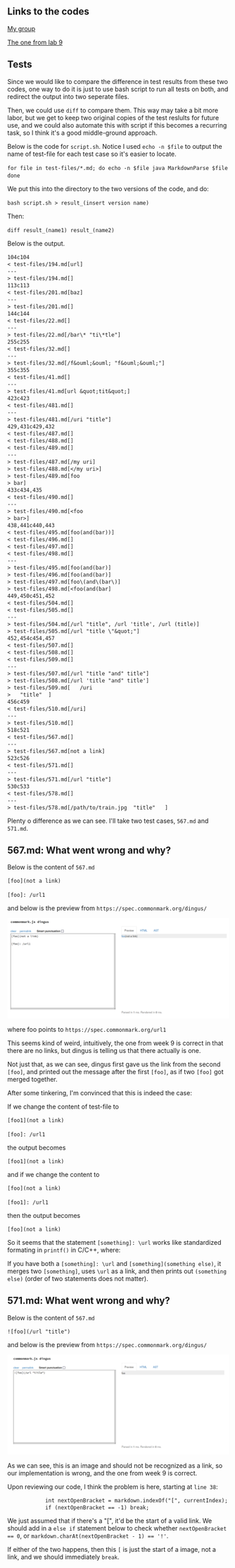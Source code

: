 ## Links to the codes

[My group](https://github.com/Aziiz0/markdown-parse-Fireflies)

[The one from lab 9](https://github.com/ucsd-cse15l-w22/markdown-parse)

## Tests
Since we would like to compare the difference in test results from these two codes, one way to do it is just to use bash script to run all tests on both, and redirect the output into two seperate files.

Then, we could use `diff` to compare them. This way may take a bit more labor, but we get to keep two original copies of the test reslults for future use, and we could also automate this with script if
this becomes a recurring task, so I think it's a good middle-ground approach.

Below is the code for `script.sh`. Notice I used `echo -n $file` to output the name of test-file for each test case so it's easier to locate.

``
for file in test-files/*.md;
do
  echo -n $file
  java MarkdownParse $file
done
``

We put this into the directory to the two versions of the code, and do:

`bash script.sh > result_(insert version name)`

Then:

`diff result_(name1) result_(name2)`

Below is the output.

```
104c104
< test-files/194.md[url]
---
> test-files/194.md[]
113c113
< test-files/201.md[baz]
---
> test-files/201.md[]
144c144
< test-files/22.md[]
---
> test-files/22.md[/bar\* "ti\*tle"]
255c255
< test-files/32.md[]
---
> test-files/32.md[/f&ouml;&ouml; "f&ouml;&ouml;"]
355c355
< test-files/41.md[]
---
> test-files/41.md[url &quot;tit&quot;]
423c423
< test-files/481.md[]
---
> test-files/481.md[/uri "title"]
429,431c429,432
< test-files/487.md[]
< test-files/488.md[]
< test-files/489.md[]
---
> test-files/487.md[/my uri]
> test-files/488.md[</my uri>]
> test-files/489.md[foo
> bar]
433c434,435
< test-files/490.md[]
---
> test-files/490.md[<foo
> bar>]
438,441c440,443
< test-files/495.md[foo(and(bar))]
< test-files/496.md[]
< test-files/497.md[]
< test-files/498.md[]
---
> test-files/495.md[foo(and(bar)]
> test-files/496.md[foo(and(bar)]
> test-files/497.md[foo\(and\(bar\)]
> test-files/498.md[<foo(and(bar]
449,450c451,452
< test-files/504.md[]
< test-files/505.md[]
---
> test-files/504.md[/url "title", /url 'title', /url (title)]
> test-files/505.md[/url "title \"&quot;"]
452,454c454,457
< test-files/507.md[]
< test-files/508.md[]
< test-files/509.md[]
---
> test-files/507.md[/url "title "and" title"]
> test-files/508.md[/url 'title "and" title']
> test-files/509.md[   /uri
>   "title"  ]
456c459
< test-files/510.md[/uri]
---
> test-files/510.md[]
518c521
< test-files/567.md[]
---
> test-files/567.md[not a link]
523c526
< test-files/571.md[]
---
> test-files/571.md[/url "title"]
530c533
< test-files/578.md[]
---
> test-files/578.md[/path/to/train.jpg  "title"   ]
```

Plenty o difference as we can see. I'll take two test cases, `567.md` and `571.md`.

## 567.md: What went wrong and why?

Below is the content of `567.md`

```
[foo](not a link)

[foo]: /url1
```

and below is the preview from `https://spec.commonmark.org/dingus/`

![](/img/report5_1.png)

where foo points to `https://spec.commonmark.org/url1`

This seems kind of weird, intuitively, the one from week 9 is correct in that there are no links, but dingus is telling us that there actually is one.

Not just that, as we can see, dingus first gave us the link from the second `[foo]`, and printed out the message after the first `[foo]`, as if two `[foo]` got merged together.

After some tinkering, I'm convinced that this is indeed the case:

If we change the content of test-file to

```
[foo1](not a link)

[foo]: /url1
```

the output becomes

```
[foo1](not a link)
```

and if we change the content to

```
[foo](not a link)

[foo1]: /url1
```

then the output becomes

```
[foo](not a link)
```

So it seems that the statement `[something]: \url` works like standardized formating in `printf()` in C/C++, where:

If you have both a `[something]: \url` and `[something](something else)`, it merges two `[something]`, uses `\url` as a link, and then prints out `(something else)` (order of two statements
does not matter).

## 571.md: What went wrong and why?

Below is the content of `567.md`

```
![foo](/url "title")
```

and below is the preview from `https://spec.commonmark.org/dingus/`

![](/img/report5_2.png)

As we can see, this is an image and should not be recognized as a link, so our implementation is wrong, and the one from week 9 is correct.

Upon reviewing our code, I think the problem is here, starting at `line 38`:

```
            int nextOpenBracket = markdown.indexOf("[", currentIndex);
            if (nextOpenBracket == -1) break;
```

We just assumed that if there's a "[", it'd be the start of a valid link. We should add in a `else if` statement below to check whether `nextOpenBracket == 0`, or `markdown.charAt(nextOpenBracket - 1) == '!'`.

If either of the two happens, then this `[` is just the start of a image, not a link, and we should immediately `break`.
